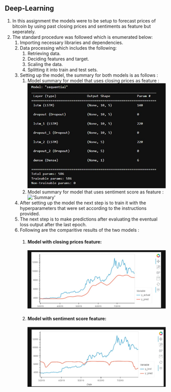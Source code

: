 ## Deep-Learning
1. In this assignment the models were to be setup to forecast prices of bitcoin by using past closing prices and sentiments as feature but seperately.
2. The standard procedure was followed which is enumerated below:  
   1. Importing necessary libraries and dependencies.
   2. Data processing which includes the following:
      1. Retrieving data.
      2. Deciding features and target.
      3. Scaling the data.
      4. Splitting it into train and test sets.
   3. Setting up the model, the summary for both models is as follows :
      1. Model summary for model that uses closing prices as feature :
         !['Summary'](close_summary.jpg)
      2. Model summary for model that uses sentiment score as feature :
         !['Summary'](fng.summary.jpg)
   4. After setting up the model the next step is to train it with the hyperparameters that were set according to the instructions provided.
   5. The next step is to make predictions after evaluating the eventual loss output after the last epoch.
   6. Following are the comparitive results of the two models :
      1. #### Model with closing prices feature:
         !['Predictions'](Stock_price.jpg)
      2. #### Model with sentiment score feature:
         !['Predictions'](fng_pred.jpg)